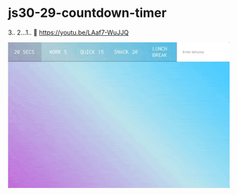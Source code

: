 # js30-29-countdown-timer
3.. 2...1.. :rocket: https://youtu.be/LAaf7-WuJJQ


![a demo of selecting different timers and creating a custom one](timer.gif)

